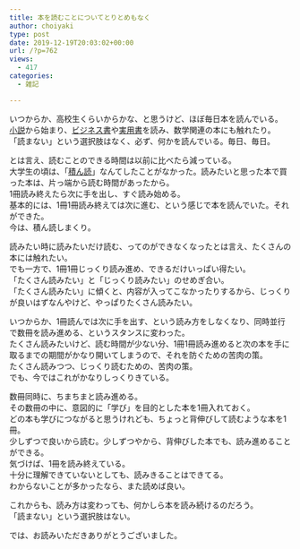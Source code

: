 ```yaml
---
title: 本を読むことについてとりとめもなく
author: choiyaki
type: post
date: 2019-12-19T20:03:02+00:00
url: /?p=762
views:
  - 417
categories:
  - 雑記

---
```

いつからか、高校生くらいからかな、と思うけど、ほぼ毎日本を読んでいる。  
[小説][1]から始まり、[ビジネス書][2]や[実用書][3]を読み、数学関連の本にも触れたり。  
「読まない」という選択肢はなく、必ず、何かを読んでいる。毎日、毎日。

とは言え、読むことのできる時間は以前に比べたら減っている。  
大学生の頃は、「[積ん読][4]」なんてしたことがなかった。読みたいと思った本で買った本は、片っ端から読む時間があったから。  
1冊読み終えたら次に手を出し、すぐ読み始める。  
基本的には、1冊1冊読み終えては次に進む、という感じで本を読んでいた。それができた。  
今は、積ん読しまくり。

読みたい時に読みたいだけ読む、ってのができなくなったとは言え、たくさんの本には触れたい。  
でも一方で、1冊1冊じっくり読み進め、できるだけいっぱい得たい。  
「たくさん読みたい」と「じっくり読みたい」のせめぎ合い。  
「たくさん読みたい」に傾くと、内容が入ってこなかったりするから、じっくりが良いはずなんやけど、やっぱりたくさん読みたい。

いつからか、1冊読んでは次に手を出す、という読み方をしなくなり、同時並行で数冊を読み進める、というスタンスに変わった。  
たくさん読みたいけど、読む時間が少ない分、1冊1冊読み進めると次の本を手に取るまでの期間がかなり開いてしまうので、それを防ぐための苦肉の策。  
たくさん読みつつ、じっくり読むための、苦肉の策。  
でも、今ではこれがかなりしっくりきている。

数冊同時に、ちまちまと読み進める。  
その数冊の中に、意図的に「学び」を目的とした本を1冊入れておく。  
どの本も学びにつながると思うけれども、ちょっと背伸びして読むような本を1冊。  
少しずつで良いから読む。少しずつやから、背伸びした本でも、読み進めることができる。  
気づけば、1冊を読み終えている。  
十分に理解できていないとしても、読みきることはできてる。  
わからないことが多かったなら、また読めば良い。

これからも、読み方は変わっても、何かしら本を読み続けるのだろう。  
「読まない」という選択肢はない。

では、お読みいただきありがとうございました。

 [1]: https://scrapbox.io/choiyaki-hondana/%E5%B0%8F%E8%AA%AC
 [2]: https://scrapbox.io/choiyaki-hondana/%E3%83%93%E3%82%B8%E3%83%8D%E3%82%B9%E6%9B%B8
 [3]: https://scrapbox.io/choiyaki-hondana/%E5%AE%9F%E7%94%A8%E6%9B%B8
 [4]: https://scrapbox.io/choiyaki-hondana/%E7%A9%8D%E3%82%93%E8%AA%AD